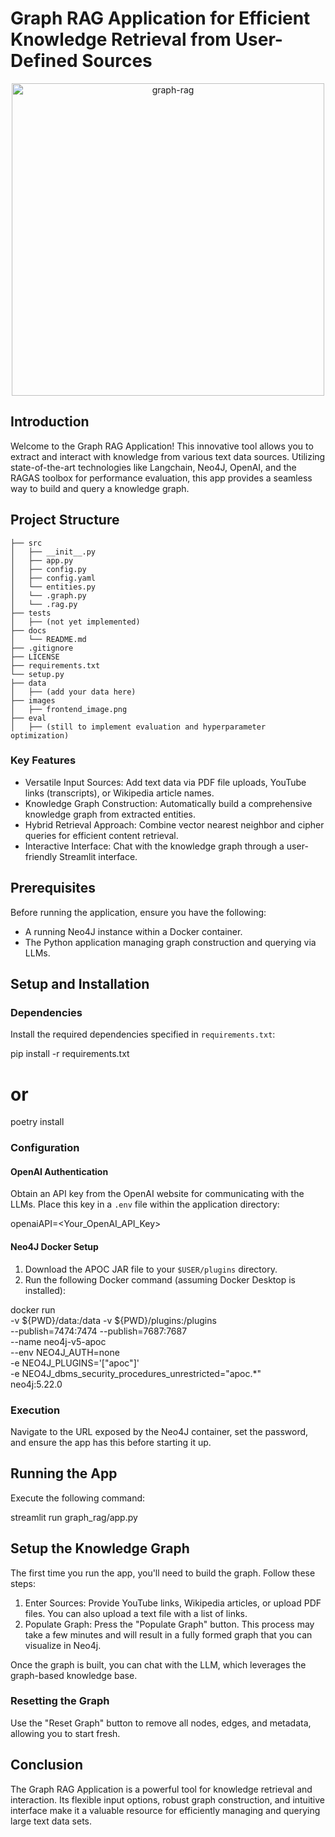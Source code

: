 # Graph RAG Application for Efficient Knowledge Retrieval from User-Defined Sources

<p align="center">
  <img src="graph_rag/images/GRAPH_RAG_frontend.png" alt="graph-rag" width="500"/>
</p>

## Introduction

Welcome to the Graph RAG Application! This innovative tool allows you to extract and interact with knowledge from various text data sources. Utilizing state-of-the-art technologies like Langchain, Neo4J, OpenAI, and the RAGAS toolbox for performance evaluation, this app provides a seamless way to build and query a knowledge graph.

## Project Structure

	├── src
	│   ├── __init__.py
	│   ├── app.py
	│   ├── config.py
	│   ├── config.yaml
	│   └── entities.py
	│   └── .graph.py
	│   └── .rag.py
	├── tests
	│   ├── (not yet implemented)
	├── docs
	│   └── README.md
	├── .gitignore
	├── LICENSE
	├── requirements.txt
	└── setup.py
	├── data
	│   ├── (add your data here)
	├── images
	│   ├── frontend_image.png
	├── eval
	│   ├── (still to implement evaluation and hyperparameter optimization)

### Key Features
- Versatile Input Sources: Add text data via PDF file uploads, YouTube links (transcripts), or Wikipedia article names.
- Knowledge Graph Construction: Automatically build a comprehensive knowledge graph from extracted entities.
- Hybrid Retrieval Approach: Combine vector nearest neighbor and cipher queries for efficient content retrieval.
- Interactive Interface: Chat with the knowledge graph through a user-friendly Streamlit interface.

## Prerequisites

Before running the application, ensure you have the following:
- A running Neo4J instance within a Docker container.
- The Python application managing graph construction and querying via LLMs.

## Setup and Installation

### Dependencies
Install the required dependencies specified in `requirements.txt`:

pip install -r requirements.txt
# or
poetry install

### Configuration

#### OpenAI Authentication
Obtain an API key from the OpenAI website for communicating with the LLMs. Place this key in a `.env` file within the application directory:

openaiAPI=<Your_OpenAI_API_Key>

#### Neo4J Docker Setup
1. Download the APOC JAR file to your `$USER/plugins` directory.
2. Run the following Docker command (assuming Docker Desktop is installed):

docker run \
  -v ${PWD}/data:/data -v ${PWD}/plugins:/plugins \
  --publish=7474:7474 --publish=7687:7687 \
  --name neo4j-v5-apoc \
  --env NEO4J_AUTH=none \
  -e NEO4J_PLUGINS='["apoc"]' \
  -e NEO4J_dbms_security_procedures_unrestricted="apoc.*" \
  neo4j:5.22.0

### Execution
Navigate to the URL exposed by the Neo4J container, set the password, and ensure the app has this before starting it up.

## Running the App
Execute the following command:

streamlit run graph_rag/app.py

## Setup the Knowledge Graph

The first time you run the app, you'll need to build the graph. Follow these steps:

1. Enter Sources: Provide YouTube links, Wikipedia articles, or upload PDF files. You can also upload a text file with a list of links.
2. Populate Graph: Press the "Populate Graph" button. This process may take a few minutes and will result in a fully formed graph that you can visualize in Neo4j.

Once the graph is built, you can chat with the LLM, which leverages the graph-based knowledge base.

### Resetting the Graph
Use the "Reset Graph" button to remove all nodes, edges, and metadata, allowing you to start fresh.

## Conclusion

The Graph RAG Application is a powerful tool for knowledge retrieval and interaction. Its flexible input options, robust graph construction, and intuitive interface make it a valuable resource for efficiently managing and querying large text data sets.

